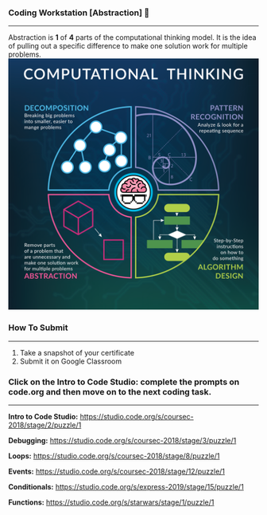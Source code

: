 ### Coding Workstation [Abstraction] 🔎
____________________________________________________________________________________
Abstraction is **1** of **4** parts of the computational thinking model. It is the idea of pulling out a specific difference to make one solution work for multiple problems.
![Computational Thinking](img/ComputationalThinkingProductLogo.png)

### How To Submit
____________________________________________________________________________________
1. Take a snapshot of your certificate
2. Submit it on Google Classroom


### Click on the **Intro to Code Studio:** complete the prompts on code.org and then move on to the next coding task.
____________________________________________________________________________________
**Intro to Code Studio:**
https://studio.code.org/s/coursec-2018/stage/2/puzzle/1

**Debugging:**
https://studio.code.org/s/coursec-2018/stage/3/puzzle/1

**Loops:**
https://studio.code.org/s/coursec-2018/stage/8/puzzle/1

**Events:**
https://studio.code.org/s/coursec-2018/stage/12/puzzle/1

**Conditionals:**
https://studio.code.org/s/express-2019/stage/15/puzzle/1

**Functions:**
https://studio.code.org/s/starwars/stage/1/puzzle/1